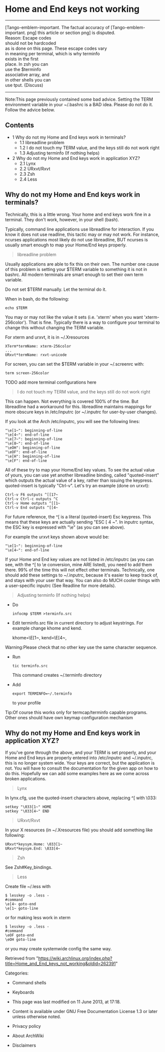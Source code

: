 Home and End keys not working
=============================

  ------------------------ ------------------------ ------------------------
  [Tango-emblem-important. The factual accuracy of  [Tango-emblem-important.
  png]                     this article or section  png]
                           is disputed.             
                           Reason: Escape codes     
                           should not be hardcoded  
                           as is done on this page. 
                           These escape codes vary  
                           in meaning per terminal, 
                           which is why terminfo    
                           exists in the first      
                           place. In zsh you can    
                           use the $terminfo        
                           associative array, and   
                           in other shells you can  
                           use tput. (Discuss)      
  ------------------------ ------------------------ ------------------------

Note:This page previously contained some bad advice. Setting the TERM
environment variable in your ~/.bashrc is a BAD idea. Please do not do
it. Follow the advice below.

Contents
--------

-   1 Why do not my Home and End keys work in terminals?
    -   1.1 libreadline problem
    -   1.2 I do not touch my TERM value, and the keys still do not work
        right
    -   1.3 Adjusting terminfo (If nothing helps)
-   2 Why do not my Home and End keys work in application XYZ?
    -   2.1 Lynx
    -   2.2 URxvt/Rxvt
    -   2.3 Zsh
    -   2.4 Less

Why do not my Home and End keys work in terminals?
--------------------------------------------------

Technically, this is a little wrong. Your home and end keys work fine in
a terminal. They don't work, however, in your shell (bash).

Typically, command line applications use libreadline for interaction. If
you know it does not use readline, this tactic may or may not work. For
instance, ncurses applications most likely do not use libreadline, BUT
ncurses is usually smart enough to map your Home/End keys properly.

> libreadline problem

Usually applications are able to fix this on their own. The number one
cause of this problem is setting your $TERM variable to something it is
not in bashrc. All modern terminals are smart enough to set their own
term variable.

Do not set $TERM manually. Let the terminal do it.

When in bash, do the following:

    echo $TERM

You may or may not like the value it sets (i.e. 'xterm' when you want
'xterm-256color'). That is fine. Typically there is a way to configure
your terminal to change this without changing the TERM variable.

For xterm and urxvt, it is in ~/.Xresources

    XTerm*termName: xterm-256color
    ...
    URxvt*termName: rxvt-unicode

For screen, you can set the $TERM variable in your ~/.screenrc with:

    term screen-256color

TODO add more terminal configurations here

> I do not touch my TERM value, and the keys still do not work right

This can happen. Not everything is covered 100% of the time. But
libreadline had a workaround for this. libreadline maintains mappings
for more obscure keys in /etc/inputrc (or ~/.inputrc for user-by-user
changes).

If you look at the Arch /etc/inputrc, you will see the following lines:

    "\e[1~": beginning-of-line
    "\e[4~": end-of-line
    "\e[7~": beginning-of-line
    "\e[8~": end-of-line
    "\eOH": beginning-of-line
    "\eOF": end-of-line
    "\e[H": beginning-of-line
    "\e[F": end-of-line

All of these try to map your Home/End key values. To see the actual
value of yours, you can use yet another libreadline binding, called
"quoted-insert" which outputs the actual value of a key, rather than
issuing the keypress. quoted-insert is typically "Ctrl-v". Let's try an
example (done on urxvt):

    Ctrl-v F6 outputs ^[[17~
    Ctrl-v Ctrl-c outputs ^C
    Ctrl-v Home outputs ^[[1~
    Ctrl-v End outputs ^[[4~

For future reference, the ^[ is a literal (quoted-insert) Esc keypress.
This means that these keys are actually sending "ESC [ 4 ~". In inputrc
syntax, the ESC key is expressed with "\e" (as you can see above).

For example the urxvt keys shown above would be:

    "\e[1~": beginning-of-line
    "\e[4~": end-of-line

If your Home and End key values are not listed in /etc/inputrc (as you
can see, with the ^[ to \e conversion, mine ARE listed), you need to add
them there. 99% of the time this will not effect other terminals.
Technically, one should add these settings to ~/.inputrc, because it's
easier to keep track of, and stays with your user that way. You can also
do MUCH cooler things with a user-specific inputrc (See Readline for
more details).

> Adjusting terminfo (If nothing helps)

-   Do

        infocmp $TERM >terminfo.src

-   Edit terminfo.src file in current directory to adjust keystrings.
    For example change khome and kend.

    khome=\E[1~, kend=\E[4~, 

Warning:Please check that no other key use the same character sequence.

-   Run

        tic terminfo.src

    This command creates ~/.terminfo directory

-   Add

        export TERMINFO=~/.terminfo

    to your profile

Tip:Of course this works only for termcap/terminfo capable programs.
Other ones should have own keymap configuration mechanism

Why do not my Home and End keys work in application XYZ?
--------------------------------------------------------

If you've gone through the above, and your TERM is set properly, and
your Home and End keys are properly entered into /etc/inputrc and
~/.inputrc, this is no longer system wide. Your keys are correct, but
the application is not. You will have to consult the documentation for
the given app on how to do this. Hopefully we can add some examples here
as we come across broken applications.

> Lynx

In lynx.cfg, use the quoted-insert characters above, replacing ^[ with
\033:

    setkey "\033[1~" HOME
    setkey "\033[4~" END

> URxvt/Rxvt

In your X resources (in ~/.Xresources file) you should add something
like following:

    URxvt*keysym.Home: \033[1~
    URxvt*keysym.End: \033[4~

> Zsh

See Zsh#Key_bindings.

> Less

Create file ~/.less with

    $ lesskey -o .less -
    #command
    \e[4~ goto-end
    \e[1~ goto-line

or for making less work in xterm

    $ lesskey -o .less -
    #command
    \eOF goto-end
    \eOH goto-line

or you may create systemwide config the same way.

Retrieved from
"https://wiki.archlinux.org/index.php?title=Home_and_End_keys_not_working&oldid=262391"

Categories:

-   Command shells
-   Keyboards

-   This page was last modified on 11 June 2013, at 17:18.
-   Content is available under GNU Free Documentation License 1.3 or
    later unless otherwise noted.
-   Privacy policy
-   About ArchWiki
-   Disclaimers

